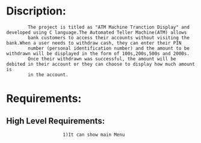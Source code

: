 # Discription:
            The project is titled as "ATM Machine Tranction Display" and developed using C language.The Automated Teller Machine(ATM) allows 
            bank customers to access their accounts without visiting the bank.When a user needs to withdraw cash, they can enter their PIN
            number (personal identification number) and the amount to be withdrawn will be displayed in the form of 100s,200s,500s and 2000s.
            Once their withdrawn was successful, the amount will be debited in their account or they can choose to display how much amount is
            in the account. 
						
						
# Requirements:

## High Level Requirements:
                         1)It can show main Menu 
